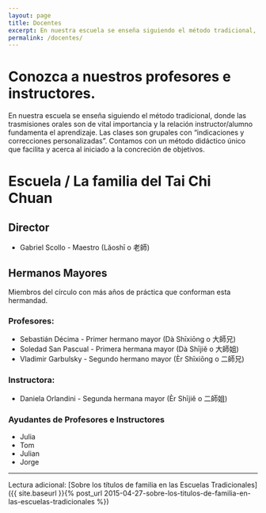 ```yaml
---
layout: page
title: Docentes
excerpt: En nuestra escuela se enseña siguiendo el método tradicional, donde las trasmisiones orales son de vital importancia y la relación instructor/alumno fundamenta el aprendizaje.
permalink: /docentes/
---
```

# Conozca a nuestros profesores e instructores.
En nuestra escuela se enseña siguiendo el método tradicional, donde las trasmisiones orales son de vital importancia y la relación instructor/alumno fundamenta el aprendizaje. Las clases son grupales con “indicaciones y correcciones personalizadas”. Contamos con un método didáctico único que facilita y acerca al iniciado a la concreción de objetivos.

# Escuela / La familia del Tai Chi Chuan

## Director
- Gabriel Scollo - Maestro (Lăoshī o 老師)

## Hermanos Mayores
Miembros del círculo con más años de práctica que conforman esta hermandad.

### Profesores:
- Sebastián Décima - Primer hermano mayor (Dà Shīxiōng o 大師兄)
- Soledad San Pascual - Primera hermana mayor (Dà Shījiě o 大師姐)
- Vladimir Garbulsky - Segundo hermano mayor (Èr Shīxiōng o 二師兄)

### Instructora:
- Daniela Orlandini - Segunda hermana mayor (Èr Shījiě o 二師姐)

### Ayudantes de Profesores e Instructores
- Julia
- Tom
- Julian
- Jorge
 


------

Lectura adicional: [Sobre los títulos de familia en las Escuelas Tradicionales]({{ site.baseurl }}{% post_url 2015-04-27-sobre-los-titulos-de-familia-en-las-escuelas-tradicionales %})
